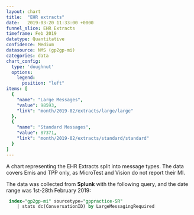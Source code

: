 ```yaml
---
layout: chart
title:  "EHR extracts"
date:   2019-03-20 11:33:00 +0000
funnel_slice: EHR Extracts
timeframe: Feb 2019
datatype: Quantitative
confidence: Medium
datasource: NMS (gp2gp-mi)
categories: data  
chart_config: 
  type: 'doughnut'
  options:
    legend:
      position: "left"
items: [
  {
    "name": "Large Messages",
    "value": 98593,
    "link": "month/2019-02/extracts/large/large"
  },
  {
    "name": "Standard Messages",
    "value": 87371,
    "link": "month/2019-02/extracts/standard/standard"
  }
]
---
```

A chart representing the EHR Extracts split into message types. The data covers Emis and TPP only, as MicroTest and Vision do not report their MI.

The data was collected from **Splunk** with the following query, and the date range was 1st-28th February 2019:

```sql
 index="gp2gp-mi" sourcetype="gppractice-SR"
    | stats dc(ConversationID) by LargeMessagingRequired
```
